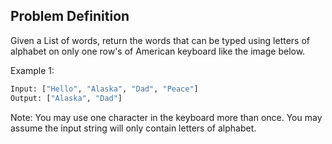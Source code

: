 ## Problem Definition
Given a List of words, return the words that can be typed using letters of alphabet on only one row's of American keyboard like the image below.

Example 1:
```bash
Input: ["Hello", "Alaska", "Dad", "Peace"]
Output: ["Alaska", "Dad"]
```

Note:
You may use one character in the keyboard more than once.
You may assume the input string will only contain letters of alphabet.